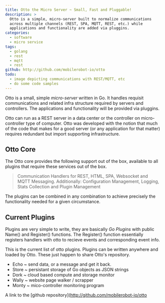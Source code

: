 ```yaml
---
title: Otto the Micro Server ~ Small, Fast and Pluggable!
description: >
  Otto is a simple, micro-server built to normalize communications
  across multiple channels (REST, SPA, MQTT, REST, etc.) while
  applications and functionality are added via pluggins.
categories: 
  - software
  - micro service
tags:
  - golang
  - rest
  - mqtt
  - rest
github: http://github.com/mobilerobot-io/otto
todo:
  - image depicting communications with REST/MQTT, etc
  - do some code samples
---
```


Otto is a small, simple _micro-server_ written in Go. It handles
requisit communications and related infra structure required by
servers and controllers.  The applications and functionality will be
provided via pluggins.

Otto can run as a REST server in a data center or the controller on
micro-controller type of computer.  Otto was developed with the notion
that much of the code that makes for a good server (or any application
for that matter) requires redundant but import supporting
infrastructure. 

## Otto Core

The Otto core provides the following support out of the box, available
to all plugins that require these services out of the box.

> Communication Handlers for REST, HTML, SPA, Websocket and MQTT
> Messaging.  Additionally: Configuration Management, Logging, Stats
> Collection and Plugin Management

The plugins can be combined in any combination to achieve precisely
the functionality needed for a given circumstance.

## Current Plugins 

Plugins are very simple to write, they are basically _Go Plugins_ with
public Name() and Register() functions.  The Register() function
essentially registers handlers with otto to recieve events and
corresponding event info.

This is the current list of otto plugins.  Plugins can be written
anywhere and loaded by Otto.  These just happen to share Otto's
repository. 

- Echo	~ send data, or a message and get it back.
- Store ~ persistant storage of Go objects as JSON strings
- Dork	~ cloud based compute and storage monitor
- Wally ~ website page walker / scrapper
- Monty ~ mico-controller monitoring program

A link to the [github repository](http://github.com/mobilerobot-io/otto




